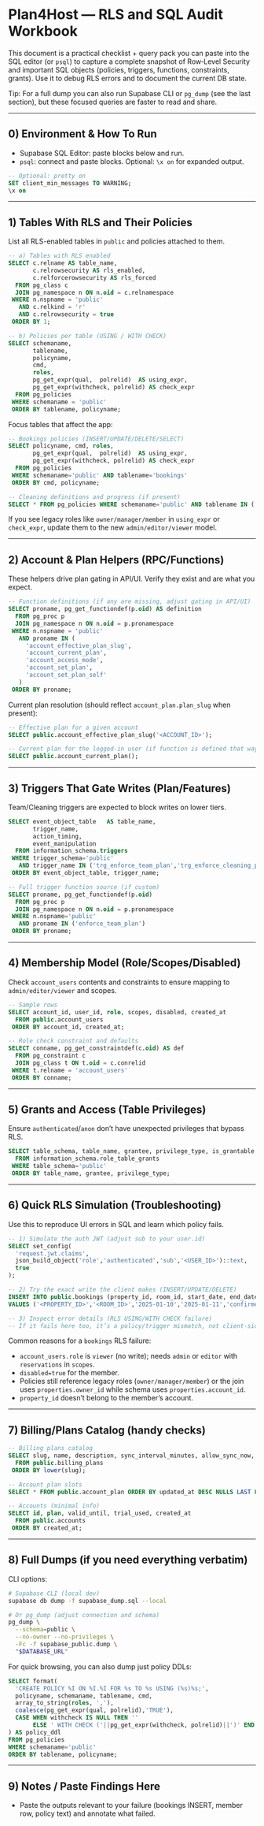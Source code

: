 # Plan4Host — RLS and SQL Audit Workbook

This document is a practical checklist + query pack you can paste into the SQL editor (or `psql`) to capture a complete snapshot of Row‑Level Security and important SQL objects (policies, triggers, functions, constraints, grants). Use it to debug RLS errors and to document the current DB state.

Tip: For a full dump you can also run Supabase CLI or `pg_dump` (see the last section), but these focused queries are faster to read and share.

---

## 0) Environment & How To Run

- Supabase SQL Editor: paste blocks below and run.
- `psql`: connect and paste blocks. Optional: `\x on` for expanded output.

```sql
-- Optional: pretty on
SET client_min_messages TO WARNING;
\x on
```

---

## 1) Tables With RLS and Their Policies

List all RLS-enabled tables in `public` and policies attached to them.

```sql
-- a) Tables with RLS enabled
SELECT c.relname AS table_name,
       c.relrowsecurity AS rls_enabled,
       c.relforcerowsecurity AS rls_forced
  FROM pg_class c
  JOIN pg_namespace n ON n.oid = c.relnamespace
 WHERE n.nspname = 'public'
   AND c.relkind = 'r'
   AND c.relrowsecurity = true
 ORDER BY 1;

-- b) Policies per table (USING / WITH CHECK)
SELECT schemaname,
       tablename,
       policyname,
       cmd,
       roles,
       pg_get_expr(qual,  polrelid)  AS using_expr,
       pg_get_expr(withcheck, polrelid) AS check_expr
  FROM pg_policies
 WHERE schemaname = 'public'
 ORDER BY tablename, policyname;
```

Focus tables that affect the app:

```sql
-- Bookings policies (INSERT/UPDATE/DELETE/SELECT)
SELECT policyname, cmd, roles,
       pg_get_expr(qual,  polrelid)  AS using_expr,
       pg_get_expr(withcheck, polrelid) AS check_expr
  FROM pg_policies
 WHERE schemaname='public' AND tablename='bookings'
 ORDER BY cmd, policyname;

-- Cleaning definitions and progress (if present)
SELECT * FROM pg_policies WHERE schemaname='public' AND tablename IN ('cleaning_task_defs','cleaning_progress') ORDER BY tablename, policyname;
```

If you see legacy roles like `owner/manager/member` in `using_expr` or `check_expr`, update them to the new `admin/editor/viewer` model.

---

## 2) Account & Plan Helpers (RPC/Functions)

These helpers drive plan gating in API/UI. Verify they exist and are what you expect.

```sql
-- Function definitions (if any are missing, adjust gating in API/UI)
SELECT proname, pg_get_functiondef(p.oid) AS definition
  FROM pg_proc p
  JOIN pg_namespace n ON n.oid = p.pronamespace
 WHERE n.nspname = 'public'
   AND proname IN (
     'account_effective_plan_slug',
     'account_current_plan',
     'account_access_mode',
     'account_set_plan',
     'account_set_plan_self'
   )
 ORDER BY proname;
```

Current plan resolution (should reflect `account_plan.plan_slug` when present):

```sql
-- Effective plan for a given account
SELECT public.account_effective_plan_slug('<ACCOUNT_ID>');

-- Current plan for the logged-in user (if function is defined that way)
SELECT public.account_current_plan();
```

---

## 3) Triggers That Gate Writes (Plan/Features)

Team/Cleaning triggers are expected to block writes on lower tiers.

```sql
SELECT event_object_table   AS table_name,
       trigger_name,
       action_timing,
       event_manipulation
  FROM information_schema.triggers
 WHERE trigger_schema='public'
   AND trigger_name IN ('trg_enforce_team_plan','trg_enforce_cleaning_plan')
 ORDER BY event_object_table, trigger_name;

-- Full trigger function source (if custom)
SELECT proname, pg_get_functiondef(p.oid)
  FROM pg_proc p
  JOIN pg_namespace n ON n.oid = p.pronamespace
 WHERE n.nspname='public'
   AND proname IN ('enforce_team_plan')
 ORDER BY proname;
```

---

## 4) Membership Model (Role/Scopes/Disabled)

Check `account_users` contents and constraints to ensure mapping to `admin/editor/viewer` and scopes.

```sql
-- Sample rows
SELECT account_id, user_id, role, scopes, disabled, created_at
  FROM public.account_users
 ORDER BY account_id, created_at;

-- Role check constraint and defaults
SELECT conname, pg_get_constraintdef(c.oid) AS def
  FROM pg_constraint c
  JOIN pg_class t ON t.oid = c.conrelid
 WHERE t.relname = 'account_users'
 ORDER BY conname;
```

---

## 5) Grants and Access (Table Privileges)

Ensure `authenticated`/`anon` don’t have unexpected privileges that bypass RLS.

```sql
SELECT table_schema, table_name, grantee, privilege_type, is_grantable
  FROM information_schema.role_table_grants
 WHERE table_schema='public'
 ORDER BY table_name, grantee, privilege_type;
```

---

## 6) Quick RLS Simulation (Troubleshooting)

Use this to reproduce UI errors in SQL and learn which policy fails.

```sql
-- 1) Simulate the auth JWT (adjust sub to your user.id)
SELECT set_config(
  'request.jwt.claims',
  json_build_object('role','authenticated','sub','<USER_ID>')::text,
  true
);

-- 2) Try the exact write the client makes (INSERT/UPDATE/DELETE)
INSERT INTO public.bookings (property_id, room_id, start_date, end_date, status, source)
VALUES ('<PROPERTY_ID>','<ROOM_ID>','2025-01-10','2025-01-11','confirmed','manual');

-- 3) Inspect error details (RLS USING/WITH CHECK failure)
-- If it fails here too, it’s a policy/trigger mismatch, not client-side.
```

Common reasons for a `bookings` RLS failure:
- `account_users.role` is `viewer` (no write); needs `admin` or `editor` with `reservations` in `scopes`.
- `disabled=true` for the member.
- Policies still reference legacy roles (`owner/manager/member`) or the join uses `properties.owner_id` while schema uses `properties.account_id`.
- `property_id` doesn’t belong to the member’s account.

---

## 7) Billing/Plans Catalog (handy checks)

```sql
-- Billing plans catalog
SELECT slug, name, description, sync_interval_minutes, allow_sync_now, features
  FROM public.billing_plans
 ORDER BY lower(slug);

-- Account plan slots
SELECT * FROM public.account_plan ORDER BY updated_at DESC NULLS LAST LIMIT 50;

-- Accounts (minimal info)
SELECT id, plan, valid_until, trial_used, created_at
  FROM public.accounts
 ORDER BY created_at;
```

---

## 8) Full Dumps (if you need everything verbatim)

CLI options:

```bash
# Supabase CLI (local dev)
supabase db dump -f supabase_dump.sql --local

# Or pg_dump (adjust connection and schema)
pg_dump \
  --schema=public \
  --no-owner --no-privileges \
  -Fc -f supabase_public.dump \
  "$DATABASE_URL"
```

For quick browsing, you can also dump just policy DDLs:

```sql
SELECT format(
  'CREATE POLICY %I ON %I.%I FOR %s TO %s USING (%s)%s;',
  policyname, schemaname, tablename, cmd,
  array_to_string(roles, ','),
  coalesce(pg_get_expr(qual, polrelid),'TRUE'),
  CASE WHEN withcheck IS NULL THEN ''
       ELSE ' WITH CHECK ('||pg_get_expr(withcheck, polrelid)||')' END
) AS policy_ddl
FROM pg_policies
WHERE schemaname='public'
ORDER BY tablename, policyname;
```

---

## 9) Notes / Paste Findings Here

- Paste the outputs relevant to your failure (bookings INSERT, member row, policy text) and annotate what failed.

